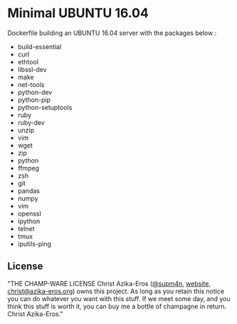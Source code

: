 # Minimal UBUNTU 16.04
Dockerfile building an UBUNTU 16.04 server with the packages below :
- build-essential
- curl
- ethtool
- libssl-dev
- make 
- net-tools 
- python-dev 
- python-pip 
- python-setuptools 
- ruby 
- ruby-dev 
- unzip 
- vim 
- wget 
- zip
- python
- ffmpeg
- zsh
- git
- pandas
- numpy
- vim
- openssl
- ipython
- telnet
- tmux
- iputils-ping


## License

"THE CHAMP-WARE LICENSE
Christ Azika-Eros ([@supm4n](http://twitter.com/supm4n), 
[website](http://christ.azika-eros.org), christ@azika-eros.org) owns this project. 
As long as you retain this notice you can do whatever you want with this stuff. 
If we meet some day, and you think this stuff is worth it, you can buy me a bottle
of champagne in return. Christ Azika-Eros."
